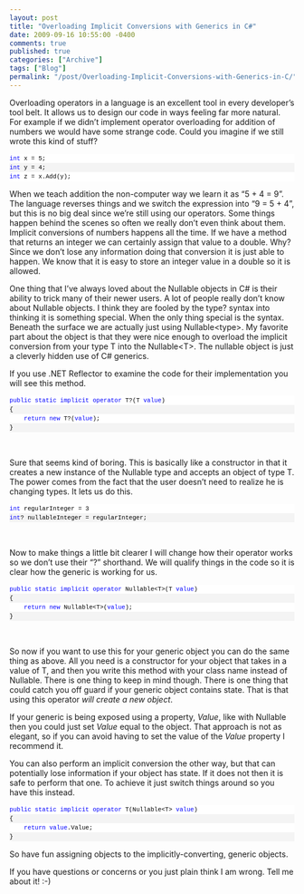 ```yaml
---
layout: post
title: "Overloading Implicit Conversions with Generics in C#"
date: 2009-09-16 10:55:00 -0400
comments: true
published: true
categories: ["Archive"]
tags: ["Blog"]
permalink: "/post/Overloading-Implicit-Conversions-with-Generics-in-C/"
---
```

<!-- more -->



<p>Overloading operators in a language is an excellent tool in every developer&rsquo;s tool belt. It allows us to design our code in ways feeling far more natural. For example if we didn&rsquo;t implement operator overloading for addition of numbers we would have some strange code. Could you imagine if we still wrote this kind of stuff?</p>
<div id="codeSnippetWrapper">
<div id="codeSnippet" style="text-align: left; line-height: 12pt; background-color: #f4f4f4; width: 100%; font-family: 'Courier New', courier, monospace; direction: ltr; color: black; font-size: 8pt; overflow: visible; border-style: none; padding: 0px;">
<pre style="text-align: left; line-height: 12pt; background-color: white; margin: 0em; width: 100%; font-family: 'Courier New', courier, monospace; direction: ltr; color: black; font-size: 8pt; overflow: visible; border-style: none; padding: 0px;"><span style="color: #0000ff">int</span> x = 5;</pre>
<!--CRLF-->
<pre style="text-align: left; line-height: 12pt; background-color: #f4f4f4; margin: 0em; width: 100%; font-family: 'Courier New', courier, monospace; direction: ltr; color: black; font-size: 8pt; overflow: visible; border-style: none; padding: 0px;"><span style="color: #0000ff">int</span> y = 4;</pre>
<!--CRLF-->
<pre style="text-align: left; line-height: 12pt; background-color: white; margin: 0em; width: 100%; font-family: 'Courier New', courier, monospace; direction: ltr; color: black; font-size: 8pt; overflow: visible; border-style: none; padding: 0px;"><span style="color: #0000ff">int</span> z = x.Add(y);</pre>
<!--CRLF--></div>
</div>
<p>When we teach addition the non-computer way we learn it as &ldquo;5 + 4 = 9&rdquo;. The language reverses things and we switch the expression into &ldquo;9 = 5 + 4&rdquo;, but this is no big deal since we&rsquo;re still using our operators. Some things happen behind the scenes so often we really don&rsquo;t even think about them. Implicit conversions of numbers happens all the time. If we have a method that returns an integer we can certainly assign that value to a double. Why? Since we don&rsquo;t lose any information doing that conversion it is just able to happen. We know that it is easy to store an integer value in a double so it is allowed.</p>
<p>One thing that I&rsquo;ve always loved about the Nullable objects in C# is their ability to trick many of their newer users. A lot of people really don&rsquo;t know about Nullable objects. I think they are fooled by the type? syntax into thinking it is something special. When the only thing special is the syntax. Beneath the surface we are actually just using Nullable&lt;type&gt;. My favorite part about the object is that they were nice enough to overload the implicit conversion from your type T into the Nullable&lt;T&gt;. The nullable object is just a cleverly hidden use of C# generics.</p>
<p>If you use .NET Reflector to examine the code for their implementation you will see this method.</p>
<div id="codeSnippetWrapper">
<div id="codeSnippet" style="text-align: left; line-height: 12pt; background-color: #f4f4f4; width: 100%; font-family: 'Courier New', courier, monospace; direction: ltr; color: black; font-size: 8pt; overflow: visible; border-style: none; padding: 0px;">
<pre style="text-align: left; line-height: 12pt; background-color: white; margin: 0em; width: 100%; font-family: 'Courier New', courier, monospace; direction: ltr; color: black; font-size: 8pt; overflow: visible; border-style: none; padding: 0px;"><span style="color: #0000ff">public</span> <span style="color: #0000ff">static</span> <span style="color: #0000ff">implicit</span> <span style="color: #0000ff">operator</span> T?(T <span style="color: #0000ff">value</span>)</pre>
<!--CRLF-->
<pre style="text-align: left; line-height: 12pt; background-color: #f4f4f4; margin: 0em; width: 100%; font-family: 'Courier New', courier, monospace; direction: ltr; color: black; font-size: 8pt; overflow: visible; border-style: none; padding: 0px;">{</pre>
<!--CRLF-->
<pre style="text-align: left; line-height: 12pt; background-color: white; margin: 0em; width: 100%; font-family: 'Courier New', courier, monospace; direction: ltr; color: black; font-size: 8pt; overflow: visible; border-style: none; padding: 0px;">    <span style="color: #0000ff">return</span> <span style="color: #0000ff">new</span> T?(<span style="color: #0000ff">value</span>);</pre>
<!--CRLF-->
<pre style="text-align: left; line-height: 12pt; background-color: #f4f4f4; margin: 0em; width: 100%; font-family: 'Courier New', courier, monospace; direction: ltr; color: black; font-size: 8pt; overflow: visible; border-style: none; padding: 0px;">}</pre>
<!--CRLF--></div>
</div>
<p>&nbsp;</p>
<p>Sure that seems kind of boring. This is basically like a constructor in that it creates a new instance of the Nullable type and accepts an object of type T. The power comes from the fact that the user doesn&rsquo;t need to realize he is changing types. It lets us do this.</p>
<div id="codeSnippetWrapper">
<div id="codeSnippet" style="text-align: left; line-height: 12pt; background-color: #f4f4f4; width: 100%; font-family: 'Courier New', courier, monospace; direction: ltr; color: black; font-size: 8pt; overflow: visible; border-style: none; padding: 0px;">
<pre style="text-align: left; line-height: 12pt; background-color: white; margin: 0em; width: 100%; font-family: 'Courier New', courier, monospace; direction: ltr; color: black; font-size: 8pt; overflow: visible; border-style: none; padding: 0px;"><span style="color: #0000ff">int</span> regularInteger = 3</pre>
<!--CRLF-->
<pre style="text-align: left; line-height: 12pt; background-color: #f4f4f4; margin: 0em; width: 100%; font-family: 'Courier New', courier, monospace; direction: ltr; color: black; font-size: 8pt; overflow: visible; border-style: none; padding: 0px;"><span style="color: #0000ff">int</span>? nullableInteger = regularInteger;</pre>
<!--CRLF--></div>
</div>
<p>&nbsp;</p>
<p>Now to make things a little bit clearer I will change how their operator works so we don&rsquo;t use their &ldquo;?&rdquo; shorthand. We will qualify things in the code so it is clear how the generic is working for us.</p>
<div id="codeSnippetWrapper">
<div id="codeSnippet" style="text-align: left; line-height: 12pt; background-color: #f4f4f4; width: 100%; font-family: 'Courier New', courier, monospace; direction: ltr; color: black; font-size: 8pt; overflow: visible; border-style: none; padding: 0px;">
<pre style="text-align: left; line-height: 12pt; background-color: white; margin: 0em; width: 100%; font-family: 'Courier New', courier, monospace; direction: ltr; color: black; font-size: 8pt; overflow: visible; border-style: none; padding: 0px;"><span style="color: #0000ff">public</span> <span style="color: #0000ff">static</span> <span style="color: #0000ff">implicit</span> <span style="color: #0000ff">operator</span> Nullable&lt;T&gt;(T <span style="color: #0000ff">value</span>)</pre>
<!--CRLF-->
<pre style="text-align: left; line-height: 12pt; background-color: #f4f4f4; margin: 0em; width: 100%; font-family: 'Courier New', courier, monospace; direction: ltr; color: black; font-size: 8pt; overflow: visible; border-style: none; padding: 0px;">{</pre>
<!--CRLF-->
<pre style="text-align: left; line-height: 12pt; background-color: white; margin: 0em; width: 100%; font-family: 'Courier New', courier, monospace; direction: ltr; color: black; font-size: 8pt; overflow: visible; border-style: none; padding: 0px;">    <span style="color: #0000ff">return</span> <span style="color: #0000ff">new</span> Nullable&lt;T&gt;(<span style="color: #0000ff">value</span>);</pre>
<!--CRLF-->
<pre style="text-align: left; line-height: 12pt; background-color: #f4f4f4; margin: 0em; width: 100%; font-family: 'Courier New', courier, monospace; direction: ltr; color: black; font-size: 8pt; overflow: visible; border-style: none; padding: 0px;">}</pre>
<!--CRLF--></div>
</div>
<p>&nbsp;</p>
<p>So now if you want to use this for your generic object you can do the same thing as above. All you need is a constructor for your object that takes in a value of T, and then you write this method with your class name instead of Nullable. There is one thing to keep in mind though. There is one thing that could catch you off guard if your generic object contains state. That is that using this operator <em>will create a new object</em>.</p>
<p>If your generic is being exposed using a property, <em>Value</em>, like with Nullable then you could just set <em>Value</em> equal to the object. That approach is not as elegant, so if you can avoid having to set the value of the <em>Value</em> property I recommend it.</p>
<p>You can also perform an implicit conversion the other way, but that can potentially lose information if your object has state. If it does not then it is safe to perform that one. To achieve it just switch things around so you have this instead.</p>
<div id="codeSnippetWrapper">
<div id="codeSnippet" style="text-align: left; line-height: 12pt; background-color: #f4f4f4; width: 100%; font-family: 'Courier New', courier, monospace; direction: ltr; color: black; font-size: 8pt; overflow: visible; border-style: none; padding: 0px;">
<pre style="text-align: left; line-height: 12pt; background-color: white; margin: 0em; width: 100%; font-family: 'Courier New', courier, monospace; direction: ltr; color: black; font-size: 8pt; overflow: visible; border-style: none; padding: 0px;"><span style="color: #0000ff">public</span> <span style="color: #0000ff">static</span> <span style="color: #0000ff">implicit</span> <span style="color: #0000ff">operator</span> T(Nullable&lt;T&gt; <span style="color: #0000ff">value</span>)</pre>
<!--CRLF-->
<pre style="text-align: left; line-height: 12pt; background-color: #f4f4f4; margin: 0em; width: 100%; font-family: 'Courier New', courier, monospace; direction: ltr; color: black; font-size: 8pt; overflow: visible; border-style: none; padding: 0px;">{</pre>
<!--CRLF-->
<pre style="text-align: left; line-height: 12pt; background-color: white; margin: 0em; width: 100%; font-family: 'Courier New', courier, monospace; direction: ltr; color: black; font-size: 8pt; overflow: visible; border-style: none; padding: 0px;">    <span style="color: #0000ff">return</span> <span style="color: #0000ff">value</span>.Value;</pre>
<!--CRLF-->
<pre style="text-align: left; line-height: 12pt; background-color: #f4f4f4; margin: 0em; width: 100%; font-family: 'Courier New', courier, monospace; direction: ltr; color: black; font-size: 8pt; overflow: visible; border-style: none; padding: 0px;">}</pre>
<!--CRLF--></div>
</div>
<p>So have fun assigning objects to the implicitly-converting, generic objects.</p>
<p>If you have questions or concerns or you just plain think I am wrong. Tell me about it! :-)</p>
